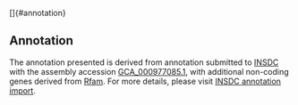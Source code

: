 []{#annotation}

Annotation
----------

The annotation presented is derived from annotation submitted to
[INSDC](http://www.insdc.org) with the assembly accession
[GCA\_000977085.1](http://www.ebi.ac.uk/ena/data/view/GCA_000977085.1),
with additional non-coding genes derived from
[Rfam](http://rfam.xfam.org/). For more details, please visit [INSDC
annotation
import](http://ensemblgenomes.org/info/data/insdc_annotation).
